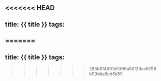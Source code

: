 <<<<<<< HEAD
---
title: {{ title }}
tags:
---
=======
---
title: {{ title }}
tags:
---
>>>>>>> 285b814601d5399a58128ce8798b99dda8ed6d59
